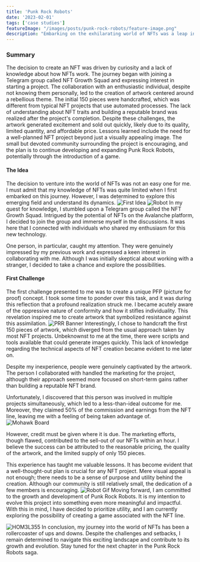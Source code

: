 ```yaml
---
title: 'Punk Rock Robots'
date: '2023-02-01'
tags: ['case studies']
featureImage: "/images/posts/punk-rock-robots/feature-image.png"
description: "Embarking on the exhilarating world of NFTs was a leap into the unknown for me. With a limited understanding of this groundbreaking technology, I decided to venture into uncharted territory. Let me share my enlightening experience with you!"
---
```


### Summary

The decision to create an NFT was driven by curiosity and a lack of knowledge about how NFTs work. The journey began with joining a Telegram group called NFT Growth Squad and expressing interest in starting a project. The collaboration with an enthusiastic individual, despite not knowing them personally, led to the creation of artwork centered around a rebellious theme. The initial 150 pieces were handcrafted, which was different from typical NFT projects that use automated processes. The lack of understanding about NFT traits and building a reputable brand was realized after the project's completion. Despite these challenges, the artwork generated excitement and sold out quickly, likely due to its quality, limited quantity, and affordable price. Lessons learned include the need for a well-planned NFT project beyond just a visually appealing image. The small but devoted community surrounding the project is encouraging, and the plan is to continue developing and expanding Punk Rock Robots, potentially through the introduction of a game.

#### The Idea
The decision to venture into the world of NFTs was not an easy one for me. I must admit that my knowledge of NFTs was quite limited when I first embarked on this journey. However, I was determined to explore this emerging field and understand its dynamics.
![First Idea](/images/posts/punk-rock-robots/draft.jpg)
![Robot](/images/posts/punk-rock-robots/robot.png)
In my quest for knowledge, I stumbled upon a Telegram group called the NFT Growth Squad. Intrigued by the potential of NFTs on the Avalanche platform, I decided to join the group and immerse myself in the discussions. It was here that I connected with individuals who shared my enthusiasm for this new technology.

One person, in particular, caught my attention. They were genuinely impressed by my previous work and expressed a keen interest in collaborating with me. Although I was initially skeptical about working with a stranger, I decided to take a chance and explore the possibilities.

#### First Challenge
The first challenge presented to me was to create a unique PFP (picture for proof) concept. I took some time to ponder over this task, and it was during this reflection that a profound realization struck me. I became acutely aware of the oppressive nature of conformity and how it stifles individuality. This revelation inspired me to create artwork that symbolized resistance against this assimilation.
![PRR Banner](/images/posts/punk-rock-robots/promo-image.png)
Interestingly, I chose to handcraft the first 150 pieces of artwork, which diverged from the usual approach taken by most NFT projects. Unbeknownst to me at the time, there were scripts and tools available that could generate images quickly. This lack of knowledge regarding the technical aspects of NFT creation became evident to me later on.

Despite my inexperience, people were genuinely captivated by the artwork. The person I collaborated with handled the marketing for the project, although their approach seemed more focused on short-term gains rather than building a reputable NFT brand.

Unfortunately, I discovered that this person was involved in multiple projects simultaneously, which led to a less-than-ideal outcome for me. Moreover, they claimed 50% of the commission and earnings from the NFT line, leaving me with a feeling of being taken advantage of.
![Mohawk Board](/images/posts/punk-rock-robots/hoverboard-mohawk.jpg)

However, credit must be given where it is due. The marketing efforts, though flawed, contributed to the sell-out of our NFTs within an hour. I believe the success can be attributed to the reasonable pricing, the quality of the artwork, and the limited supply of only 150 pieces.

This experience has taught me valuable lessons. It has become evident that a well-thought-out plan is crucial for any NFT project. Mere visual appeal is not enough; there needs to be a sense of purpose and utility behind the creation. Although our community is still relatively small, the dedication of a few members is encouraging.
![Robot Gif](/images/posts/punk-rock-robots/ppr-gif-promo.gif)
Moving forward, I am committed to the growth and development of Punk Rock Robots. It is my intention to evolve this project into something even more meaningful and impactful. With this in mind, I have decided to prioritize utility, and I am currently exploring the possibility of creating a game associated with the NFT line.

![HOM3L355](/images/posts/punk-rock-robots/model-102.png)
In conclusion, my journey into the world of NFTs has been a rollercoaster of ups and downs. Despite the challenges and setbacks, I remain determined to navigate this exciting landscape and contribute to its growth and evolution. Stay tuned for the next chapter in the Punk Rock Robots saga.